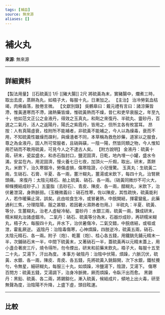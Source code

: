 ```yaml
---
tags: [補益]
source: 無來源
aliases: []
---
```


# 補火丸

**來源**: 無來源  

---

## 詳細資料
【製法用量】 [[石硫黃]] 1斤 [[豬大腸]] 2尺
將硫黃為末，實豬腸中，爛煮三時，取出去皮，蒸餅為丸，如梧子大，每服十丸，日漸加之。
【主治】
治冷勞氣血枯竭，肉瘠齒落，肢倦言微。
【文獻別錄】
吳鶴皋曰：戴元禮有言曰：諸涼藥皆滯，惟黃連寒而不滯，諸熱藥皆燥，惟硫黃熱而不燥，昔仁和吏早衰服之，年至九十，他如范文正公之金液丹，得效之玉真丸，和劑之來復丹、半硫丸、靈砂丹，百選之二氣丹，活人之返陽丹，陽氏之紫霞丹，皆用之，但所主各有攸當耳。
昂按：人有真陽虛衰，桂附所不能補者，非硫黃不能補之，今人以為燥毒，衰而不用，不知硫黃性雖燥而疎利，與燥濇者不同，本草稱為救危妙藥，道家以之服食，尊之為金液丹，固人所可常服者，且硝與磺，一陰一陽，然皆同類之物，今人惟知用芒硝而不敢用硫黃，可見今人之不逮古人矣。
【附方說明】
金液丹：硫黃十兩，研末，瓷盆盛水，和赤石脂封口，鹽泥固濟，日乾，地內埋一小罐，盛水令滿，安盆在內，用泥固濟，慢火養七日七夜，加頂火一斤煆，取出，研末，蒸餅丸，米飲下，治久寒錮冷，勞傷虛損，傷寒陰證，小兒慢驚。
玉真丸：生硫黃二兩，生硝石、石膏、半夏、各一兩，薑汁糊丸，薑湯或米飲下，每四十丸，治腎厥頭痛。
來復丹：太陰元精石、舶上硫黃、硝石、各一兩。〔硝黃同微炒不可火大，柳條攪結成砂子。〕五靈脂〔去砂石〕、青皮、陳皮、各一兩，醋糊丸，米飲下，治伏暑泄瀉，身熱脈弱。〔玉機微義曰：硝石性寒，佐以陳皮，其性疏快，硫黃能利人，若作暖藥止瀉，誤矣。此由啖食生冷，或冒暑熱，中脘開結，揮霍變亂，此藥通利三焦，分理陰陽，服之甚驗，若因暑火濕熱者勿用。〕
半硫丸：半夏、硫黃、等分，生薑糊丸，治老人虛秘冷秘。
靈砂丹：水銀三兩，硫黃一兩，鍊成研末，糯米糊丸治諸虛錮冷。
二氣丹：硝石、硫黃等分為末，石器炒成砂，再研糯米糊丸，梧子大，每服四十丸，井水下，治伏暑傷冷，二氣交錯，中脘痞結，或嘔或泄，霍亂厥逆。
返陰丹：治陰毒傷寒，心神煩躁，四肢逆冷，硫黃五兩，硝石、太陰元精石、各一兩。附子〔炮〕、乾薑〔炮〕、桂心各五錢，用鐵銚先鋪元精末一半，次鋪硝石末一半，中間下硫黃末，又著硝石一半，蓋硫黃再以元精末蓋上，用小盞合著炭三斤，燒令得所，勿令煙出，研末和前藥末飲丸，梧子大，每服十五至二十丸，艾湯下，汗出為度。
本事方‧破陰丹：治陰中伏陽，煩躁，六脈沉伏，硫黃、水銀、各一兩，陳皮、青皮、各五錢，先將硫黃入銚鎔開，次下水銀，鐵杖攪勻，令無星，細研糊丸，每服三十丸，如煩躁，冷鹽湯下，陰證，艾湯下。
傷寒百問方：硫黃五錢，艾湯調下，治身冷脈微，厥而煩躁，令臥汗出而愈。
黑錫丹：黑鉛、硫黃、各二兩，將錫鎔化，漸入硫黃，候結成片，傾地上出火毒，研至無聲為度，治陰陽不升降，上盛下虛，頭目眩運。

---

## 比較
